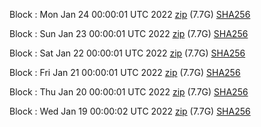 Block [](https://insight.dash.org/insight/block/): Mon Jan 24 00:00:01 UTC 2022 [zip](https://dash-bootstrap.ams3.digitaloceanspaces.com/mainnet/2022-01-24/bootstrap.dat.zip) (7.7G) [SHA256](https://dash-bootstrap.ams3.digitaloceanspaces.com/mainnet/2022-01-24/sha256.txt)

Block [](https://insight.dash.org/insight/block/): Sun Jan 23 00:00:01 UTC 2022 [zip](https://dash-bootstrap.ams3.digitaloceanspaces.com/mainnet/2022-01-23/bootstrap.dat.zip) (7.7G) [SHA256](https://dash-bootstrap.ams3.digitaloceanspaces.com/mainnet/2022-01-23/sha256.txt)

Block [](https://insight.dash.org/insight/block/): Sat Jan 22 00:00:01 UTC 2022 [zip](https://dash-bootstrap.ams3.digitaloceanspaces.com/mainnet/2022-01-22/bootstrap.dat.zip) (7.7G) [SHA256](https://dash-bootstrap.ams3.digitaloceanspaces.com/mainnet/2022-01-22/sha256.txt)

Block [](https://insight.dash.org/insight/block/): Fri Jan 21 00:00:01 UTC 2022 [zip](https://dash-bootstrap.ams3.digitaloceanspaces.com/mainnet/2022-01-21/bootstrap.dat.zip) (7.7G) [SHA256](https://dash-bootstrap.ams3.digitaloceanspaces.com/mainnet/2022-01-21/sha256.txt)

Block [](https://insight.dash.org/insight/block/): Thu Jan 20 00:00:01 UTC 2022 [zip](https://dash-bootstrap.ams3.digitaloceanspaces.com/mainnet/2022-01-20/bootstrap.dat.zip) (7.7G) [SHA256](https://dash-bootstrap.ams3.digitaloceanspaces.com/mainnet/2022-01-20/sha256.txt)

Block [](https://insight.dash.org/insight/block/): Wed Jan 19 00:00:02 UTC 2022 [zip](https://dash-bootstrap.ams3.digitaloceanspaces.com/mainnet/2022-01-19/bootstrap.dat.zip) (7.7G) [SHA256](https://dash-bootstrap.ams3.digitaloceanspaces.com/mainnet/2022-01-19/sha256.txt)
